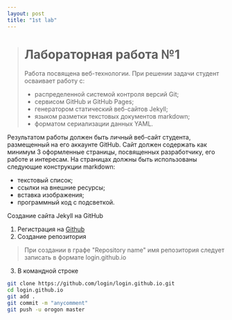 ```yaml
---
layout: post
title: "1st lab"
---
```


># Лабораторная работа №1
>
>Работа посвящена веб-технологии.
>При решении задачи студент осваивает работу с:
>+ распределенной системой контроля версий Git;
>+ сервисом GitHub и GitHub Pages;
>+ генератором статический веб-сайтов Jekyll;
>+ языком разметки текстовых документов markdown;
>+ форматом сериализации данных YAML.

Результатом работы должен быть личный веб-сайт студента, размещенный на его аккаунте GitHub.
Сайт должен содержать как минимум 3 оформленные страницы, посвященных разработчику, его работе и интересам.
На страницах должны быть использованы следующие конструкции markdown:

+ текстовый список;
+ ссылки на внешние ресурсы;
+ вставка изображения;
+ программный код с подсветкой.


Создание сайта Jekyll на GitHub
1. Регистрация на [Github](https://github.com)
2. Создание репозитория
>При создании  в графе "Repository name" имя репозитория следует записать в формате login.github.io
3. В командной строке
```bash
git clone https://github.com/login/login.github.io.git
cd login.github.io
git add .
git commit -m "anycomment"
git push -u orogon master
```










